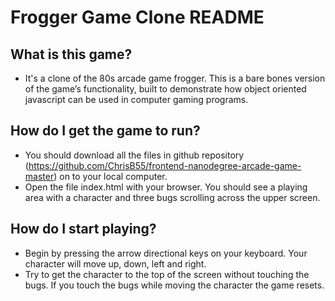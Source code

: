 Frogger Game Clone README 
===============================================

## What is this game?

*   It's a clone of the 80s arcade game frogger. This is a bare bones version of the game’s functionality, built to demonstrate how object oriented javascript can be used in computer gaming programs. 

## How do I get the game to run?

*   You should download all the files in github repository (https://github.com/ChrisB55/frontend-nanodegree-arcade-game-master) on to your local computer. 
*   Open the file index.html with your browser. You should see a playing area with a character and three bugs scrolling across the upper screen. 

## How do I start playing?

*   Begin by pressing the arrow directional keys on your keyboard. Your character will move up, down, left and right. 
*   Try to get the character to the top of the screen without touching the bugs. If you touch the bugs while moving the character the game resets. 
